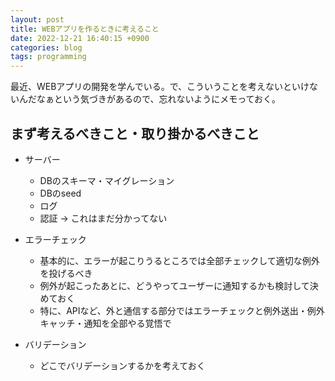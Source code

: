 ```yaml
---
layout: post
title: WEBアプリを作るときに考えること
date: 2022-12-21 16:40:15 +0900
categories: blog
tags: programming
---
```


最近、WEBアプリの開発を学んでいる。で、こういうことを考えないといけないんだなぁという気づきがあるので、忘れないようにメモっておく。

## まず考えるべきこと・取り掛かるべきこと
- サーバー
  - DBのスキーマ・マイグレーション
  - DBのseed
  - ログ
  - 認証 → これはまだ分かってない

- エラーチェック
  - 基本的に、エラーが起こりうるところでは全部チェックして適切な例外を投げるべき
  - 例外が起こったあとに、どうやってユーザーに通知するかも検討して決めておく
  - 特に、APIなど、外と通信する部分ではエラーチェックと例外送出・例外キャッチ・通知を全部やる覚悟で
- バリデーション
  - どこでバリデーションするかを考えておく
